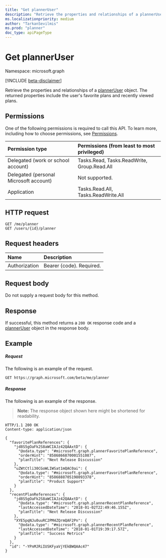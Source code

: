 ```yaml
---
title: "Get plannerUser"
description: "Retrieve the properties and relationships of a plannerUser object. The returned properties include the user's favorite plans and recently viewed plans. "
ms.localizationpriority: medium
author: "TarkanSevilmis"
ms.prod: "planner"
doc_type: apiPageType
---
```


# Get plannerUser

Namespace: microsoft.graph

[!INCLUDE [beta-disclaimer](../../includes/beta-disclaimer.md)]

Retrieve the properties and relationships of a [plannerUser](../resources/planneruser.md) object. The returned properties include the user's favorite plans and recently viewed plans. 
## Permissions
One of the following permissions is required to call this API. To learn more, including how to choose permissions, see [Permissions](/graph/permissions-reference).

|Permission type      | Permissions (from least to most privileged)              |
|:--------------------|:---------------------------------------------------------|
|Delegated (work or school account) | Tasks.Read, Tasks.ReadWrite, Group.Read.All    |
|Delegated (personal Microsoft account) | Not supported.    |
|Application | Tasks.Read.All, Tasks.ReadWrite.All |

## HTTP request
<!-- { "blockType": "ignored" } -->
```http
GET /me/planner
GET /users/{id}/planner
```

## Request headers
| Name      |Description|
|:----------|:----------|
| Authorization  | Bearer {code}. Required.|

## Request body
Do not supply a request body for this method.
## Response
If successful, this method returns a `200 OK` response code and a [plannerUser](../resources/planneruser.md) object in the response body.
## Example
##### Request
The following is an example of the request.

<!-- {
  "blockType": "request",
  "name": "get_planneruser"
}-->
```msgraph-interactive
GET https://graph.microsoft.com/beta/me/planner
```

##### Response

The following is an example of the response. 

>**Note:** The response object shown here might be shortened for readability.

<!-- {
  "blockType": "response",
  "truncated": true,
  "@odata.type": "microsoft.graph.plannerUser"
} -->
```http
HTTP/1.1 200 OK
Content-type: application/json

{
  "favoritePlanReferences": {
    "jd8S5gOaFk2S8aWCIAJz42QAAxtD": {
      "@odata.type": "#microsoft.graph.plannerFavoritePlanReference",
      "orderHint": "8586866870001551087",
      "planTitle": "Next Release Discussion"
    },
    "uZWtCtli30CGoWLIWSat1mQAC0ai": {
      "@odata.type": "#microsoft.graph.plannerFavoritePlanReference",
      "orderHint": "8586888705198093378",
      "planTitle": "Product Support"
    }
  },
  "recentPlanReferences": {
    "jd8S5gOaFk2S8aWCIAJz42QAAxtD": {
      "@odata.type": "#microsoft.graph.plannerRecentPlanReference",
      "lastAccessedDateTime": "2018-01-02T22:49:46.155Z",
      "planTitle": "Next Release Discussion"
    },
    "XYE5pqNJu0uuRC2PM4ZQrmQAF2Pn": {
      "@odata.type": "#microsoft.graph.plannerRecentPlanReference",
      "lastAccessedDateTime": "2018-01-01T19:39:17.57Z",
      "planTitle": "Success Metrics"
    }
  },
  "id": "-YPnMJRiIUSKFyaVjYEkBWQAAc47"
}
```

<!-- uuid: 8fcb5dbc-d5aa-4681-8e31-b001d5168d79
2015-10-25 14:57:30 UTC -->
<!--
{
  "type": "#page.annotation",
  "description": "Get plannerUser",
  "keywords": "",
  "section": "documentation",
  "tocPath": "",
  "suppressions": []
}
-->


